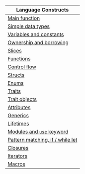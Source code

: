 | Language Constructs |
|--------|
| [Main function][ex-main] |
| [Simple data types][ex-simple-data-types] |
| [Variables and constants][ex-variables-and-constants] |
| [Ownership and borrowing][ex-ownership-borrowing] |
| [Slices][ex-slices] |
| [Functions][ex-functions] |
| [Control flow][ex-control-flow] |
| [Structs][ex-structs] |
| [Enums][ex-enums] |
| [Traits][ex-traits] |
| [Trait objects][ex-trait-objects] |
| [Attributes][ex-attributes] |
| [Generics][ex-generics] |
| [Lifetimes][ex-lifetimes] |
| [Modules and `use` keyword][ex-modules] |
| [Pattern matching, if / while let][ex-match] |
| [Closures][ex-closures] |
| [Iterators][ex-iterators] |
| [Macros][ex-macros] |

[ex-main]: main.md
[ex-simple-data-types]: simple_data_types.md
[ex-variables-and-constants]: variables_and_constants.md
[ex-ownership-borrowing]: ownership_borrowing.md
[ex-slices]: slices.md
[ex-functions]: functions.md
[ex-control-flow]: control_flow.md
[ex-structs]: structs.md
[ex-enums]: enums.md
[ex-traits]: traits.md
[ex-trait-objects]: trait_objects.md
[ex-attributes]: attributes.md
[ex-generics]: generics.md
[ex-lifetimes]: lifetimes.md
[ex-modules]: modules.md
[ex-match]: match.md
[ex-closures]: closures.md
[ex-iterators]: iterators.md
[ex-macros]: macros.md
